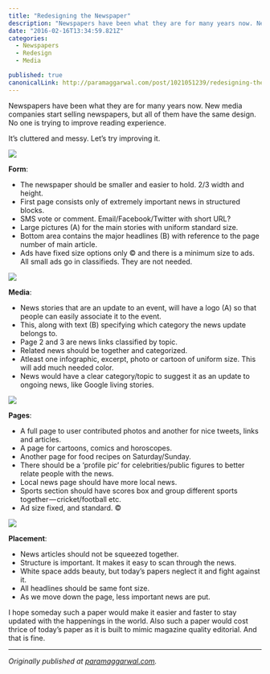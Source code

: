 ```yaml
---
title: "Redesigning the Newspaper"
description: "Newspapers have been what they are for many years now. New media companies start selling newspapers, but all of them have the same design. No one is trying to improve reading experience. I hope…"
date: "2016-02-16T13:34:59.821Z"
categories: 
  - Newspapers
  - Redesign
  - Media

published: true
canonicalLink: http://paramaggarwal.com/post/1021051239/redesigning-the-newspaper
---
```


Newspapers have been what they are for many years now. New media companies start selling newspapers, but all of them have the same design. No one is trying to improve reading experience.

It’s cluttered and messy. Let’s try improving it.

![](/img/0*bfvDerGcVF08KhD6.jpg)

**Form**:

-   The newspaper should be smaller and easier to hold. 2/3 width and height.
-   First page consists only of extremely important news in structured blocks.
-   SMS vote or comment. Email/Facebook/Twitter with short URL?
-   Large pictures (A) for the main stories with uniform standard size.
-   Bottom area contains the major headlines (B) with reference to the page number of main article.
-   Ads have fixed size options only © and there is a minimum size to ads. All small ads go in classifieds. They are not needed.

![](/img/0*2bsopmB697jx_agL.jpg)

**Media**:

-   News stories that are an update to an event, will have a logo (A) so that people can easily associate it to the event.
-   This, along with text (B) specifying which category the news update belongs to.
-   Page 2 and 3 are news links classified by topic.
-   Related news should be together and categorized.
-   Atleast one infographic, excerpt, photo or cartoon of uniform size. This will add much needed color.
-   News would have a clear category/topic to suggest it as an update to ongoing news, like Google living stories.

![](/img/0*WSE7oSJloMMLLAO4.jpg)

**Pages**:

-   A full page to user contributed photos and another for nice tweets, links and articles.
-   A page for cartoons, comics and horoscopes.
-   Another page for food recipes on Saturday/Sunday.
-   There should be a ‘profile pic’ for celebrities/public figures to better relate people with the news.
-   Local news page should have more local news.
-   Sports section should have scores box and group different sports together — cricket/football etc.
-   Ad size fixed, and standard. ©

![](/img/0*SwfmNmfwG_3ByoGy.jpg)

**Placement**:

-   News articles should not be squeezed together.
-   Structure is important. It makes it easy to scan through the news.
-   White space adds beauty, but today’s papers neglect it and fight against it.
-   All headlines should be same font size.
-   As we move down the page, less important news are put.

I hope someday such a paper would make it easier and faster to stay updated with the happenings in the world. Also such a paper would cost thrice of today’s paper as it is built to mimic magazine quality editorial. And that is fine.

---

_Originally published at_ [_paramaggarwal.com_](http://paramaggarwal.com/post/1021051239/redesigning-the-newspaper)_._

